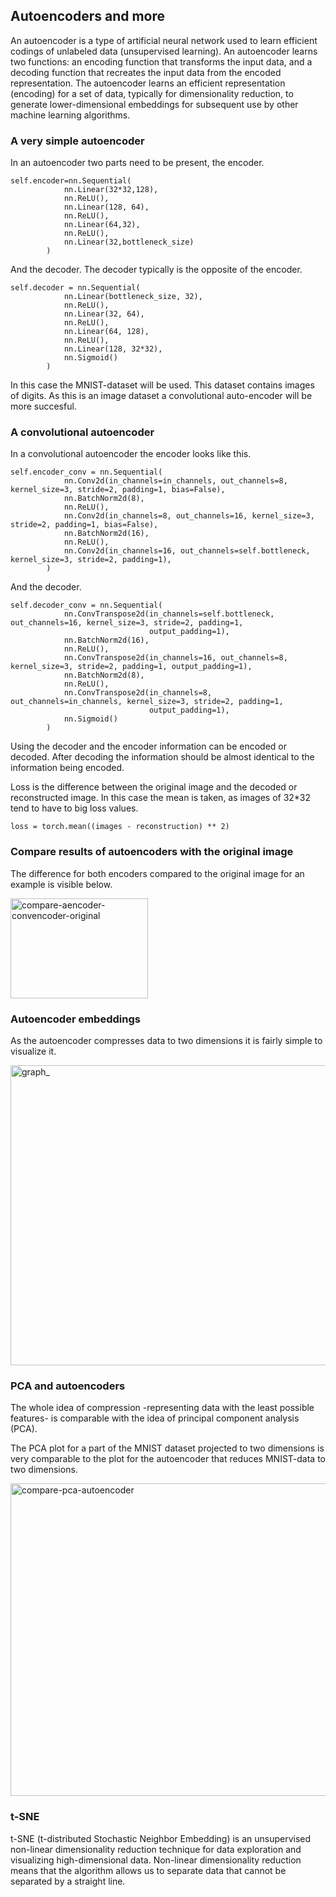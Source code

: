 ## Autoencoders and more

An autoencoder is a type of artificial neural network used to learn efficient codings of unlabeled data (unsupervised learning). An autoencoder learns two functions: an encoding function that transforms the input data, and a decoding function that recreates the input data from the encoded representation. The autoencoder learns an efficient representation (encoding) for a set of data, typically for dimensionality reduction, to generate lower-dimensional embeddings for subsequent use by other machine learning algorithms.

### A very simple autoencoder

In an autoencoder two parts need to be present, the encoder.
```
self.encoder=nn.Sequential(
            nn.Linear(32*32,128),
            nn.ReLU(),
            nn.Linear(128, 64),
            nn.ReLU(),
            nn.Linear(64,32),
            nn.ReLU(),
            nn.Linear(32,bottleneck_size)
        )
```

And the decoder. The decoder typically is the opposite of the encoder.

```
self.decoder = nn.Sequential(
            nn.Linear(bottleneck_size, 32),
            nn.ReLU(),
            nn.Linear(32, 64),
            nn.ReLU(),
            nn.Linear(64, 128),
            nn.ReLU(),
            nn.Linear(128, 32*32),
            nn.Sigmoid()
        )
```

In this case the MNIST-dataset will be used. This dataset contains images of digits. As this is an image dataset a convolutional auto-encoder will be more succesful.

### A convolutional autoencoder

In a convolutional autoencoder the encoder looks like this.

```
self.encoder_conv = nn.Sequential(
            nn.Conv2d(in_channels=in_channels, out_channels=8, kernel_size=3, stride=2, padding=1, bias=False),
            nn.BatchNorm2d(8),
            nn.ReLU(),
            nn.Conv2d(in_channels=8, out_channels=16, kernel_size=3, stride=2, padding=1, bias=False),
            nn.BatchNorm2d(16),
            nn.ReLU(),
            nn.Conv2d(in_channels=16, out_channels=self.bottleneck, kernel_size=3, stride=2, padding=1),
        )
```

And the decoder.

```
self.decoder_conv = nn.Sequential(
            nn.ConvTranspose2d(in_channels=self.bottleneck, out_channels=16, kernel_size=3, stride=2, padding=1,
                               output_padding=1),
            nn.BatchNorm2d(16),
            nn.ReLU(),
            nn.ConvTranspose2d(in_channels=16, out_channels=8, kernel_size=3, stride=2, padding=1, output_padding=1),
            nn.BatchNorm2d(8),
            nn.ReLU(),
            nn.ConvTranspose2d(in_channels=8, out_channels=in_channels, kernel_size=3, stride=2, padding=1,
                               output_padding=1),
            nn.Sigmoid()
        )
```

Using the decoder and the encoder information can be encoded or decoded. After decoding the information should be almost identical to the information being encoded.

Loss is the difference between the original image and the decoded or reconstructed image. In this case the mean is taken, as images of 32*32 tend to have to big loss values.

```loss = torch.mean((images - reconstruction) ** 2)```

### Compare results of autoencoders with the original image

The difference for both encoders compared to the original image for an example is visible below.

<img width="220" height="160" alt="compare-aencoder-convencoder-original" src="https://github.com/user-attachments/assets/33f56701-70ff-41df-9ac5-abc495f21e2b" />

### Autoencoder embeddings

As the autoencoder compresses data to two dimensions it is fairly simple to visualize it.

<img width="640" height="480" alt="graph_" src="https://github.com/user-attachments/assets/e1e0e476-ca1d-49e7-829d-22d3afadd0ac" />


### PCA and autoencoders

The whole idea of compression -representing data with the least possible features- is comparable with the idea of principal component analysis (PCA).

The PCA plot for a part of the MNIST dataset projected to two dimensions is very comparable to the plot for the autoencoder that reduces MNIST-data to two dimensions.

<img width="1500" height="500" alt="compare-pca-autoencoder" src="https://github.com/user-attachments/assets/f8dac2f4-ee62-4ed8-8c33-970540a1847a" />

### t-SNE

t-SNE (t-distributed Stochastic Neighbor Embedding) is an unsupervised non-linear dimensionality reduction technique for data exploration and visualizing high-dimensional data. Non-linear dimensionality reduction means that the algorithm allows us to separate data that cannot be separated by a straight line.






